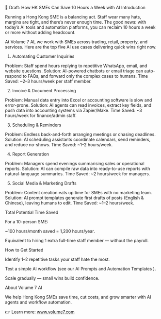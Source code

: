 📘 Draft: How HK SMEs Can Save 10 Hours a Week with AI
Introduction

Running a Hong Kong SME is a balancing act. Staff wear many hats, margins are tight, and there’s never enough time. The good news: with today’s AI tools and automation platforms, you can reclaim 10 hours a week or more without adding headcount.

At Volume 7 AI, we work with SMEs across trading, retail, property, and services. Here are the top five AI use cases delivering quick wins right now.

1. Automating Customer Inquiries

Problem: Staff spend hours replying to repetitive WhatsApp, email, and website questions.
Solution: AI-powered chatbots or email triage can auto-respond to FAQs, and forward only the complex cases to humans.
Time Saved: ~2–3 hours/week per staff member.

2. Invoice & Document Processing

Problem: Manual data entry into Excel or accounting software is slow and error-prone.
Solution: AI agents can read invoices, extract key fields, and push data into accounting systems via Zapier/Make.
Time Saved: ~3 hours/week for finance/admin staff.

3. Scheduling & Reminders

Problem: Endless back-and-forth arranging meetings or chasing deadlines.
Solution: AI scheduling assistants coordinate calendars, send reminders, and reduce no-shows.
Time Saved: ~1–2 hours/week.

4. Report Generation

Problem: Managers spend evenings summarising sales or operational reports.
Solution: AI can compile raw data into ready-to-use reports with natural-language summaries.
Time Saved: ~2 hours/week for managers.

5. Social Media & Marketing Drafts

Problem: Content creation eats up time for SMEs with no marketing team.
Solution: AI prompt templates generate first drafts of posts (English & Chinese), leaving humans to edit.
Time Saved: ~1–2 hours/week.

Total Potential Time Saved

For a 10-person SME:

~100 hours/month saved = 1,200 hours/year.

Equivalent to hiring 1 extra full-time staff member — without the payroll.

How to Get Started

Identify 1–2 repetitive tasks your staff hate the most.

Test a simple AI workflow (see our AI Prompts
 and Automation Templates
).

Scale gradually — small wins build confidence.



About Volume 7 AI

We help Hong Kong SMEs save time, cut costs, and grow smarter with AI agents and workflow automation.

👉 Learn more: www.volume7.com
